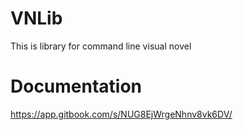 # VNLib
This is library for command line visual novel
# Documentation
https://app.gitbook.com/s/NUG8EjWrgeNhnv8vk6DV/
